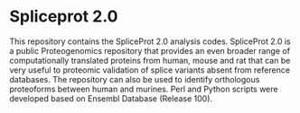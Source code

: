 # Spliceprot 2.0 

This repository contains the SpliceProt 2.0 analysis codes. SpliceProt 2.0 is a public Proteogenomics repository that provides an even broader range of computationally translated proteins from human, mouse and rat that can be very useful to proteomic validation of splice variants absent from reference databases. The repository can also be used to identify orthologous proteoforms between human and murines. Perl and Python scripts were developed based on Ensembl Database (Release 100). 
